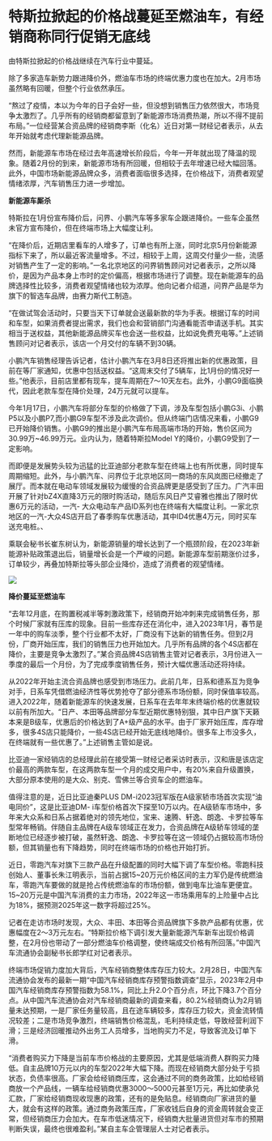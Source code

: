 # 特斯拉掀起的价格战蔓延至燃油车，有经销商称同行促销无底线

由特斯拉掀起的价格战继续在汽车行业中蔓延。

除了多家造车新势力跟进降价外，燃油车市场的终端优惠力度也在加大。2月市场虽然略有回暖，但整个行业依然承压。

“熬过了疫情，本以为今年的日子会好一些，但没想到销售压力依然很大，市场竞争太激烈了。几乎所有的经销商都留意到了新能源市场消费热潮，所以不得不提前布局。”一位经营某合资品牌的经销商李斯（化名）近日对第一财经记者表示，从去年开始就考虑代理新能源品牌。

然而，新能源车市场在经过去年高速增长阶段后，今年一开年就出现了降温的现象。随着2月份的到来，新能源市场有所回暖，但相较于去年增速已经大幅回落。此外，中国市场新能源品牌众多，消费者面临很多选择，在价格战下，消费者观望情绪浓厚，汽车销售压力进一步增加。

**新能源车厮杀**

特斯拉在1月份宣布降价后，问界、小鹏汽车等多家车企跟进降价。一些车企虽然未官方宣布降价，但在终端市场上大幅度让利。

“在降价后，近期店里看车的人增多了，订单也有所上涨，同时北京5月份新能源指标下来了，所以最近客流量增多。不过，相较于上周，这周交付量少一些，流感对销售产生了一定的影响。”一名北京地区的问界销售顾问对记者表示，之所以降价，是因为产品本身上市时的定价偏高，根据市场进行了调整。现在新能源车的品牌选择性比较多，消费者观望情绪也较为浓厚。他向记者介绍道，问界产品是华为旗下的智选车品牌，由赛力斯代工制造。

“在做试驾会活动时，只要当天下订单就会送最新款的华为手表。根据订车的时间和车型，如果消费者提出需求，我们也会和营销部门沟通看能否申请送手机。其实相当于送权益，其他新能源品牌买车也会送一些权益，比如说免费充电等。”上述销售顾问对记者表示，该店一个月交付的车辆不到30辆。

小鹏汽车销售经理告诉记者，估计小鹏汽车在3月8日还将推出新的优惠政策，目前在等厂家通知，优惠中包括送权益。“这周末交付了5辆车，比1月份的情况好一些。”他表示，目前店里都有现车，提车周期在7～10天左右。此外，小鹏G9面临换代，因此老款车型在降价处理，24万元就可以提车。

今年1月17日，小鹏汽车将部分车型的价格做了下调，涉及车型包括小鹏G3i、小鹏P5以及小鹏P7,而小鹏G9车型不涉及此次调价。但从终端门店情况来看，小鹏G9已开始降价销售。小鹏G9的推出是小鹏汽车布局高端市场的开始，售价区间为30.99万~46.99万元。业内认为，随着特斯拉Model
Y的降价，小鹏G9受到了一定影响。

而即便是发展势头较为迅猛的比亚迪部分老款车型在终端上也有所优惠，同时提车周期缩短。此外，与小鹏汽车、问界位于北京地区同一商场的东风岚图已经撤走了展厅。而本就在电动车领域发展较为缓慢的合资品牌更是感受到了压力。广汽丰田开展了针对bZ4X直降3万元的限时购活动，随后东风日产艾睿雅也推出了限时优惠6万元的活动，一汽-
大众电动车产品ID系列也在终端有大幅度让利。一家北京地区的一汽-大众4S店开启了春季购车优惠活动，其中ID4优惠4万元，同时买车送充电桩。、

乘联会秘书长崔东树认为，新能源销量的增长达到了一个瓶颈阶段，在2023年新能源补贴政策退出后，销量增长会是一个严峻的问题。新能源车型前期涨价过多，订单较少，再叠加特斯拉等头部企业降价，造成了消费者的观望情绪。

![](https://inews.gtimg.com/om_bt/OfEeokgHlwNr3tYOUEuXA69su1JU2-yVUFeHk5bMQDcZ8AA/1000)

**降价蔓延至燃油车**

“去年12月底，在购置税减半等刺激政策下，经销商开始冲刺来完成销售任务，那个时候厂家就有压库的现象。目前一些库存还在消化中，进入2023年1月，春节是一年中的购车淡季，整个行业都不太好，厂商没有下达新的销售任务。但到2月份，厂商开始压库，我们的销售压力也开始加大。几乎所有品牌的各个4S店都在降价，主要是竞争太激烈了。”某合资品牌4S店销售主管对记者表示，3月份进入一季度的最后一个月份，为了完成季度销售任务，预计大幅优惠活动还将持续。

从2022年开始主流合资品牌也感受到市场压力。此前几年，日系和德系互为竞争对手，日系车凭借燃油经济性等优势抢夺了部分德系市场份额，同时保值率较高。进入2022年，随着新能源车的快速发展，日系车在去年年末终端价格的优惠就较以前有所加大。“日产、本田等品牌部分车型近期优惠特别狠，其中日产旗下天籁本来是B级车，优惠后的价格达到了A+级产品的水平。由于厂家开始压库，库存增多，很多4S店只能降价，一些4S店已经开始无底线地降价。很多车上市没多久，在终端就有一些优惠了。”上述销售主管如是说。

比亚迪一家经销店的总经理此前在接受第一财经记者采访时表示，汉和唐是该店定价最高的两款车型，在这两款车型一个月的成交用户中，有20%来自升级置换，大部分原本使用的是大众、别克、雪佛兰等合资车企的燃油车。

值得注意的是，近日比亚迪秦PLUS DM-i2023冠军版在A级家轿市场首次实现“油电同价”，这是比亚迪DM-
i车型价格首次下探至10万以内。在A级轿车市场中，多年来大众系和日系占据着绝对的领先地位，宝来、速腾、轩逸、朗逸、卡罗拉等车型常年畅销。伴随自主品牌在A级车领域正在发力，合资品牌在A级轿车领域的垄断地位已经逐步被打破，虽然轩逸、朗逸、卡罗拉等在这一领域仍占据较高市场份额，但其销量也有下降趋势，同时在终端市场的价格也开始打折。

近日，零跑汽车对旗下三款产品在升级配置的同时大幅下调了车型价格。零跑科技创始人、董事长朱江明表示，当前占据15~20万元价格区间的主力军仍是传统燃油车，零跑汽车要做的就是抢占传统燃油车的市场份额，做到电车比油车更便宜。15~20万元是中国汽车消费的主力市场，2022年这一市场乘用车的上险量中占比为18%，据预测2025年这一数字将超过25%。

记者在走访市场时发现，大众、丰田、本田等合资品牌旗下多款产品都有优惠，优惠幅度在2～3万元左右。“特斯拉价格下调引发大量新能源汽车新车出现价格调整，在2月份也带动了一部分燃油车价格调整，使终端成交价格有所回落。”中国汽车流通协会副秘书长郎学红对记者表示。

终端市场促销力度加大背后，汽车经销商整体库存压力较大。2月28日，中国汽车流通协会发布的最新一期“中国汽车经销商库存预警指数调查”显示，2023年2月中国汽车经销商库存预警指数为58.1%，同比上升2.0个百分点，环比下降3.7个百分点。从中国汽车流通协会对汽车经销商最新的调查来看，80.2%经销商认为2月销量未达预期，一是厂家任务量较高，且在途车辆较多，库存压力较大，资金流转情况较差；二是市场竞争激烈，终端销售价格混乱，毛利持续走低，导致经营利润下滑；三是经济回暖推动外出务工人员增多，当地购买力不足，导致客流及订单下滑。

“消费者购买力下降是当前车市价格战的主要原因，尤其是低端消费人群购买力降低。自主品牌10万元以内的车型2022年大幅下降。而现在经销商大部分处于亏损状态，负债率很高。厂家会给经销商压库，这会通过不同的商务政策，比如给经销商放一个产品线，一辆车给经销商优惠3000～5000元甚至1万元，再比如使承兑汇款，厂家给经销商现收现惠的政策，还有的是免贴息。经销商向厂家进货的量大，就会有这样的政策。通过商务政策压库，厂家收钱后自身的资金周转就会变正常，但经销商压力会加大。在车市低迷情况下，经销商大批量进货但对车市的预期判断失误，最终也很难盈利。”某自主车企管理层人士对记者表示。

